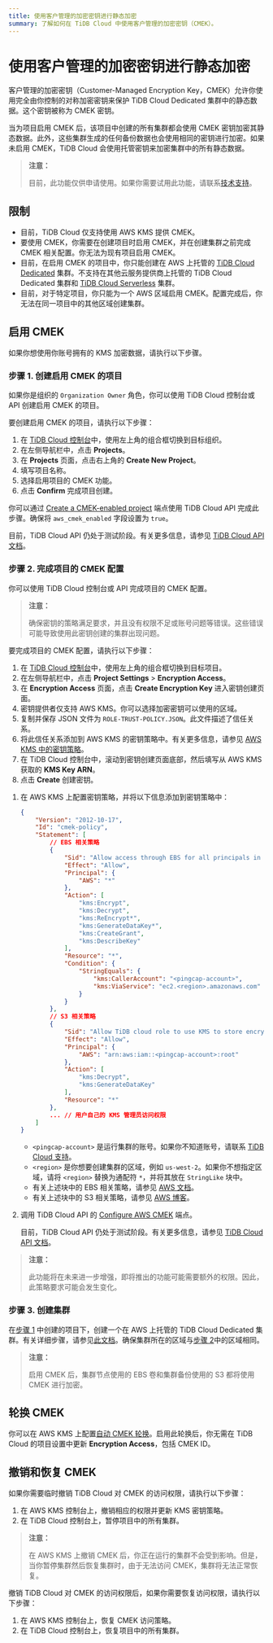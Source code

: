 ```yaml
---
title: 使用客户管理的加密密钥进行静态加密
summary: 了解如何在 TiDB Cloud 中使用客户管理的加密密钥（CMEK）。
---
```


# 使用客户管理的加密密钥进行静态加密

客户管理的加密密钥（Customer-Managed Encryption Key，CMEK）允许你使用完全由你控制的对称加密密钥来保护 TiDB Cloud Dedicated 集群中的静态数据。这个密钥被称为 CMEK 密钥。

当为项目启用 CMEK 后，该项目中创建的所有集群都会使用 CMEK 密钥加密其静态数据。此外，这些集群生成的任何备份数据也会使用相同的密钥进行加密。如果未启用 CMEK，TiDB Cloud 会使用托管密钥来加密集群中的所有静态数据。

> **注意：**
>
> 目前，此功能仅供申请使用。如果你需要试用此功能，请联系[技术支持](/tidb-cloud/tidb-cloud-support.md)。

## 限制

- 目前，TiDB Cloud 仅支持使用 AWS KMS 提供 CMEK。
- 要使用 CMEK，你需要在创建项目时启用 CMEK，并在创建集群之前完成 CMEK 相关配置。你无法为现有项目启用 CMEK。
- 目前，在启用 CMEK 的项目中，你只能创建在 AWS 上托管的 [TiDB Cloud Dedicated](/tidb-cloud/select-cluster-tier.md#tidb-cloud-dedicated) 集群。不支持在其他云服务提供商上托管的 TiDB Cloud Dedicated 集群和 [TiDB Cloud Serverless](/tidb-cloud/select-cluster-tier.md#tidb-cloud-serverless) 集群。
- 目前，对于特定项目，你只能为一个 AWS 区域启用 CMEK。配置完成后，你无法在同一项目中的其他区域创建集群。

## 启用 CMEK

如果你想使用你账号拥有的 KMS 加密数据，请执行以下步骤。

### 步骤 1. 创建启用 CMEK 的项目

如果你是组织的 `Organization Owner` 角色，你可以使用 TiDB Cloud 控制台或 API 创建启用 CMEK 的项目。

<SimpleTab groupId="method">
<div label="使用控制台" value="console">

要创建启用 CMEK 的项目，请执行以下步骤：

1. 在 [TiDB Cloud 控制台](https://tidbcloud.com)中，使用左上角的组合框切换到目标组织。
2. 在左侧导航栏中，点击 **Projects**。
3. 在 **Projects** 页面，点击右上角的 **Create New Project**。
4. 填写项目名称。
5. 选择启用项目的 CMEK 功能。
6. 点击 **Confirm** 完成项目创建。

</div>
<div label="使用 API" value="api">

你可以通过 [Create a CMEK-enabled project](https://docs.pingcap.com/tidbcloud/api/v1beta#tag/Project/operation/CreateProject) 端点使用 TiDB Cloud API 完成此步骤。确保将 `aws_cmek_enabled` 字段设置为 `true`。

目前，TiDB Cloud API 仍处于测试阶段。有关更多信息，请参见 [TiDB Cloud API 文档](https://docs.pingcap.com/tidbcloud/api/v1beta)。

</div>
</SimpleTab>

### 步骤 2. 完成项目的 CMEK 配置

你可以使用 TiDB Cloud 控制台或 API 完成项目的 CMEK 配置。

> **注意：**
>
> 确保密钥的策略满足要求，并且没有权限不足或账号问题等错误。这些错误可能导致使用此密钥创建的集群出现问题。

<SimpleTab groupId="method">
<div label="使用控制台" value="console">

要完成项目的 CMEK 配置，请执行以下步骤：

1. 在 [TiDB Cloud 控制台](https://tidbcloud.com)中，使用左上角的组合框切换到目标项目。
2. 在左侧导航栏中，点击 **Project Settings** > **Encryption Access**。
3. 在 **Encryption Access** 页面，点击 **Create Encryption Key** 进入密钥创建页面。
4. 密钥提供者仅支持 AWS KMS。你可以选择加密密钥可以使用的区域。
5. 复制并保存 JSON 文件为 `ROLE-TRUST-POLICY.JSON`。此文件描述了信任关系。
6. 将此信任关系添加到 AWS KMS 的密钥策略中。有关更多信息，请参见 [AWS KMS 中的密钥策略](https://docs.aws.amazon.com/kms/latest/developerguide/key-policies.html)。
7. 在 TiDB Cloud 控制台中，滚动到密钥创建页面底部，然后填写从 AWS KMS 获取的 **KMS Key ARN**。
8. 点击 **Create** 创建密钥。

</div>
<div label="使用 API" value="api">

1. 在 AWS KMS 上配置密钥策略，并将以下信息添加到密钥策略中：

    ```json
    {
        "Version": "2012-10-17",
        "Id": "cmek-policy",
        "Statement": [
            // EBS 相关策略
            {
                "Sid": "Allow access through EBS for all principals in the account that are authorized to use EBS",
                "Effect": "Allow",
                "Principal": {
                    "AWS": "*"
                },
                "Action": [
                    "kms:Encrypt",
                    "kms:Decrypt",
                    "kms:ReEncrypt*",
                    "kms:GenerateDataKey*",
                    "kms:CreateGrant",
                    "kms:DescribeKey"
                ],
                "Resource": "*",
                "Condition": {
                    "StringEquals": {
                        "kms:CallerAccount": "<pingcap-account>",
                        "kms:ViaService": "ec2.<region>.amazonaws.com"
                    }
                }
            },
            // S3 相关策略
            {
                "Sid": "Allow TiDB cloud role to use KMS to store encrypted backup to S3",
                "Effect": "Allow",
                "Principal": {
                    "AWS": "arn:aws:iam::<pingcap-account>:root"
                },
                "Action": [
                    "kms:Decrypt",
                    "kms:GenerateDataKey"
                ],
                "Resource": "*"
            },
            ... // 用户自己的 KMS 管理员访问权限
        ]
    }
    ```

    - `<pingcap-account>` 是运行集群的账号。如果你不知道账号，请联系 [TiDB Cloud 支持](/tidb-cloud/tidb-cloud-support.md)。
    - `<region>` 是你想要创建集群的区域，例如 `us-west-2`。如果你不想指定区域，请将 `<region>` 替换为通配符 `*`，并将其放在 `StringLike` 块中。
    - 有关上述块中的 EBS 相关策略，请参见 [AWS 文档](https://docs.aws.amazon.com/kms/latest/developerguide/conditions-kms.html#conditions-kms-caller-account)。
    - 有关上述块中的 S3 相关策略，请参见 [AWS 博客](https://repost.aws/knowledge-center/s3-bucket-access-default-encryption)。

2. 调用 TiDB Cloud API 的 [Configure AWS CMEK](https://docs.pingcap.com/tidbcloud/api/v1beta#tag/Cluster/operation/CreateAwsCmek) 端点。

    目前，TiDB Cloud API 仍处于测试阶段。有关更多信息，请参见 [TiDB Cloud API 文档](https://docs.pingcap.com/tidbcloud/api/v1beta)。

</div>
</SimpleTab>

> **注意：**
>
> 此功能将在未来进一步增强，即将推出的功能可能需要额外的权限。因此，此策略要求可能会发生变化。

### 步骤 3. 创建集群

在[步骤 1](#步骤-1-创建启用-cmek-的项目) 中创建的项目下，创建一个在 AWS 上托管的 TiDB Cloud Dedicated 集群。有关详细步骤，请参见[此文档](/tidb-cloud/create-tidb-cluster.md)。确保集群所在的区域与[步骤 2](/tidb-cloud/tidb-cloud-encrypt-cmek.md#步骤-2-完成项目的-cmek-配置)中的区域相同。

> **注意：**
>
> 启用 CMEK 后，集群节点使用的 EBS 卷和集群备份使用的 S3 都将使用 CMEK 进行加密。

## 轮换 CMEK

你可以在 AWS KMS 上配置[自动 CMEK 轮换](http://docs.aws.amazon.com/kms/latest/developerguide/rotate-keys.html)。启用此轮换后，你无需在 TiDB Cloud 的项目设置中更新 **Encryption Access**，包括 CMEK ID。

## 撤销和恢复 CMEK

如果你需要临时撤销 TiDB Cloud 对 CMEK 的访问权限，请执行以下步骤：

1. 在 AWS KMS 控制台上，撤销相应的权限并更新 KMS 密钥策略。
2. 在 TiDB Cloud 控制台上，暂停项目中的所有集群。

> **注意：**
>
> 在 AWS KMS 上撤销 CMEK 后，你正在运行的集群不会受到影响。但是，当你暂停集群然后恢复集群时，由于无法访问 CMEK，集群将无法正常恢复。

撤销 TiDB Cloud 对 CMEK 的访问权限后，如果你需要恢复访问权限，请执行以下步骤：

1. 在 AWS KMS 控制台上，恢复 CMEK 访问策略。
2. 在 TiDB Cloud 控制台上，恢复项目中的所有集群。
